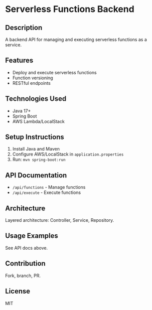 # Serverless Functions Backend

## Description
A backend API for managing and executing serverless functions as a service.

## Features
- Deploy and execute serverless functions
- Function versioning
- RESTful endpoints

## Technologies Used
- Java 17+
- Spring Boot
- AWS Lambda/LocalStack

## Setup Instructions
1. Install Java and Maven
2. Configure AWS/LocalStack in `application.properties`
3. Run: `mvn spring-boot:run`

## API Documentation
- `/api/functions` - Manage functions
- `/api/execute` - Execute functions

## Architecture
Layered architecture: Controller, Service, Repository.

## Usage Examples
See API docs above.

## Contribution
Fork, branch, PR.

## License
MIT
